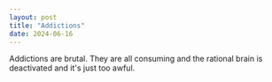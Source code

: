 ```yaml
---
layout: post
title: "Addictions"
date: 2024-06-16
---
```



Addictions are brutal. They are all consuming and the rational brain is deactivated and it's just too awful.